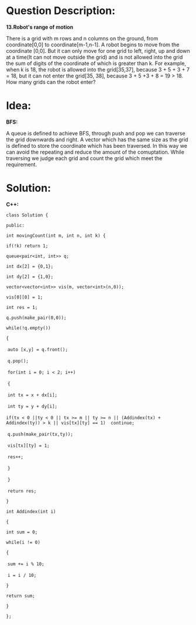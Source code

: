 # Question Description:

**13.Robot's range of motion**

There is a grid with m rows and n columns on the ground, from coordinate[0,0] to coordinate[m-1,n-1]. A robot begins to move from the coordinate [0,0]. But it can only move for one grid to left, right, up and down at a time(It can not move outside the grid) and is not allowed into the grid the sum of digits of the coordinate of which is greater than k. For example, when k is 18, the robot is allowed into the grid[35,37], because 3 + 5 + 3 + 7 = 18, but it can not enter the grid[35, 38], because 3 + 5 +3 + 8 = 19 > 18.  How many grids can the  robot enter?  

# Idea:

**BFS:**

A queue is defined to achieve BFS, through push and pop we can traverse the grid downwards and right. A vector which has the same size as the grid is defined to store the coordinate which has been traversed. In this way we can avoid the repeating and reduce the amount of the comuptation.  While traversing we judge each grid and count the grid which meet the requirement.   

# Solution:

**C++:**

`class Solution {`

`public:`

  `int movingCount(int m, int n, int k) {` 

   `if(!k) return 1;`    

   `queue<pair<int, int>> q;`

   `int dx[2] = {0,1};`

   `int dy[2] = {1,0};`

   `vector<vector<int>> vis(m, vector<int>(n,0));`

   `vis[0][0] = 1;` 

   `int res = 1;`    

   `q.push(make_pair(0,0));`

   `while(!q.empty())`

   `{`

​    `auto [x,y] = q.front();`

​    `q.pop();`

​    `for(int i = 0; i < 2; i++)`

​    `{`

​      `int tx = x + dx[i];`

​      `int ty = y + dy[i];`

​      `if(tx < 0 ||ty < 0 || tx >= m || ty >= n || (Addindex(tx) + Addindex(ty)) > k || vis[tx][ty] == 1)  continue;`

​      `q.push(make_pair(tx,ty));`

​      `vis[tx][ty] = 1;`

​      `res++;`    

​      `}`     

​    `}`

​    `return res;` 

  `}`

  `int Addindex(int i)`

  `{`

   `int sum = 0;`

   `while(i != 0)`

   `{`

​    `sum += i % 10;`

​    `i = i / 10;`     

   `}`    

   `return sum;`

  `}`    

`};`

